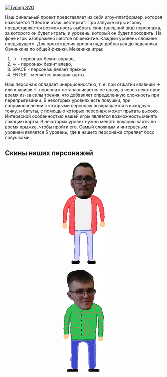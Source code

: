 [![Typing SVG](https://readme-typing-svg.demolab.com?font=Arial&size=35&pause=1000&random=false&width=435&lines=%D0%A8%D0%B5%D1%81%D1%82%D0%BE%D0%B9+%D1%8D%D1%82%D0%B0%D0%B6+%D1%88%D0%B5%D1%81%D1%82%D0%B5%D1%80%D0%BA%D0%B8;Sixth+floor+of+the+six)](https://git.io/typing-svg)

Наш финальный проект представляет из себя игру-платформер, которая называется "Шестой этаж шестерки". При запуске игры игроку предоставляется возможность выбрать скин (внешний вид) персонажа, за которого он будет играть, и уровень, который он будет проходить. На фоне игры изображено шестое общежитие. Каждый уровень сложнее предыдущего. Для прохождения уровня надо добраться до задачника Овчинкина по общей физики. Механика игры:
1. → - персонаж бежит вправо,
2. ← - персонаж бежит влево,
3. SPACE - персонаж делает прыжок,
4. ENTER - меняется локация карты.

Наш персонаж обладает инерционностью, т. е. при отжатии клавиши → или клавиши ← персонаж останавливается не сразу, а через некоторое время из-за силы трения, что добавляет определенную сложность при перепрыгивании. В некоторых уровнях есть ловушки, при соприкосновении с которыми персонаж возвращается в исходную точку, и батуты, с помощью которых персонаж может прыгать высоко. Интересной особенностью нашей игры является возможность менять локацию карты. В некоторых уровнх нужно менять локацию карты во время прыжка, чтобы пройти его. Самый сложным и интересным уровнем является 5 уровень, где в нашего персонажа стреляет босс ловушками.

## Скины наших персонажей
<p align="center">
  <img src="https://github.com/NikP512/Final_project/blob/main/pictures/player1.png">
</p>
<p align="center">
  <img src="https://github.com/NikP512/Final_project/blob/main/pictures/player2.png">
</p>
